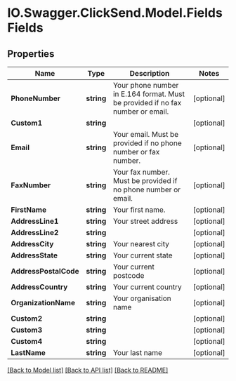 # IO.Swagger.ClickSend.Model.FieldsFields
## Properties

Name | Type | Description | Notes
------------ | ------------- | ------------- | -------------
**PhoneNumber** | **string** | Your phone number in E.164 format. Must be provided if no fax number or email. | [optional] 
**Custom1** | **string** |  | [optional] 
**Email** | **string** | Your email. Must be provided if no phone number or fax number. | [optional] 
**FaxNumber** | **string** | Your fax number. Must be provided if no phone number or email. | [optional] 
**FirstName** | **string** | Your first name. | [optional] 
**AddressLine1** | **string** | Your street address | [optional] 
**AddressLine2** | **string** |  | [optional] 
**AddressCity** | **string** | Your nearest city | [optional] 
**AddressState** | **string** | Your current state | [optional] 
**AddressPostalCode** | **string** | Your current postcode | [optional] 
**AddressCountry** | **string** | Your current country | [optional] 
**OrganizationName** | **string** | Your organisation name | [optional] 
**Custom2** | **string** |  | [optional] 
**Custom3** | **string** |  | [optional] 
**Custom4** | **string** |  | [optional] 
**LastName** | **string** | Your last name | [optional] 

[[Back to Model list]](../README.md#documentation-for-models) [[Back to API list]](../README.md#documentation-for-api-endpoints) [[Back to README]](../README.md)


